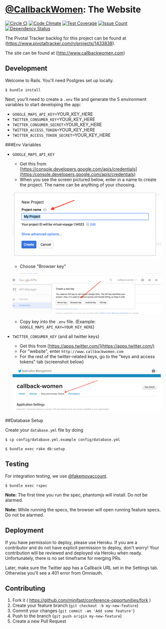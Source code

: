 # [@CallbackWomen](https://twitter.com/callbackwomen): The Website
[![Circle CI](https://circleci.com/gh/minifast/conference-opportunities.svg?style=svg)](https://circleci.com/gh/minifast/conference-opportunities) [![Code Climate](https://codeclimate.com/github/minifast/conference-opportunities/badges/gpa.svg)](https://codeclimate.com/github/minifast/conference-opportunities) [![Test Coverage](https://codeclimate.com/github/minifast/conference-opportunities/badges/coverage.svg)](https://codeclimate.com/github/minifast/conference-opportunities/coverage) [![Issue Count](https://codeclimate.com/github/minifast/conference-opportunities/badges/issue_count.svg)](https://codeclimate.com/github/minifast/conference-opportunities) [![Dependency Status](https://gemnasium.com/minifast/conference-opportunities.svg)](https://gemnasium.com/minifast/conference-opportunities)


The Pivotal Tracker backlog for this project can be found at (https://www.pivotaltracker.com/n/projects/1433838).

The site can be found at (http://www.callbackwomen.com)

## Development

Welcome to Rails.  You'll need Postgres set up locally.

```
$ bundle install
```
Next, you'll need to create a ```.env``` file and generate the 5 environment variables to start developing the app:

* `GOOGLE_MAPS_API_KEY`=YOUR_KEY_HERE
* `TWITTER_CONSUMER_KEY`=YOUR_KEY_HERE
* `TWITTER_CONSUMER_SECRET`=YOUR_KEY_HERE
* `TWITTER_ACCESS_TOKEN`=YOUR_KEY_HERE
* `TWITTER_ACCESS_TOKEN_SECRET`=YOUR_KEY_HERE

###Env Variables
* `GOOGLE_MAPS_API_KEY`
  * Get this from [https://console.developers.google.com/apis/credentials](https:/console.developers.google.com/apis/credentials)
  * When you see the screen pictured below, enter in a name to create the project. The name can be anything of your choosing.

  ![create_project](/app/assets/images/readme_screenshots/create_project.png)
  * Choose "Browser key"

  ![google_api_instruction](/app/assets/images/readme_screenshots/google_api_instruction.png)
  * Copy key into the ```.env``` file. (Example: ```GOOGLE_MAPS_API_KAY=YOUR_KEY_HERE```)

* `TWITTER_CONSUMER_KEY` (and all twitter keys)
  * Get this from [https://apps.twitter.com/](https://apps.twitter.com/)
  * For "website", enter ```http://www.callbackwomen.com```
  * For the rest of the twitter-related keys, go to the "keys and access tokens" tab (screenshot below)

  ![twitter_tokens_instructions](/app/assets/images/readme_screenshots/twitter_tokens_instructions.png)

##Database Setup

Create your ```database.yml``` file by doing
```
$ cp config/database.yml.example config/database.yml
```

```
$ bundle exec rake db:setup
```

## Testing

For integration testing, we use [@fakemovaccount](https://twitter.com/fakemovaccount).

```
$ bundle exec rspec
```

**Note:** The first time you run the spec, phantomjs will install. Do not be alarmed.

**Note:** While running the specs, the browser will open running feature specs. Do not be alarmed.

## Deployment

If you have permission to deploy, please use Heroku. If you are a contributor and do not have explicit permission to deploy, don't worry! Your contribution will be reviewed and deployed via Heroku when ready. Unfortunately, there is no set timeframe for merging PRs.

Later, make sure the Twitter app has a Callback URL set in the Settings tab.
Otherwise you'll see a 401 error from Omniauth.

## Contributing

1. Fork it ( https://github.com/minifast/conference-opportunities/fork )
2. Create your feature branch (`git checkout -b my-new-feature`)
3. Commit your changes (`git commit -am 'Add some feature'`)
4. Push to the branch (`git push origin my-new-feature`)
5. Create a new Pull Request
